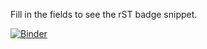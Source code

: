 Fill in the fields to see the rST badge snippet.

[![Binder](https://mybinder.org/badge_logo.svg)](https://mybinder.org/v2/gh/enbecko/ARA/master)
